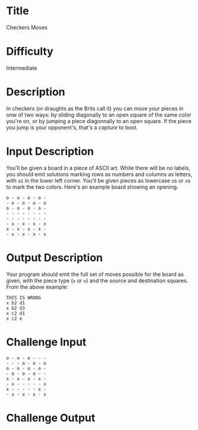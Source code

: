 # Title

Checkers Moves

# Difficulty

Intermediate

# Description

In checkers (or draughts as the Brits call it) you can move your pieces in onw of two ways: by sliding diagonally to an open square of the same color you're on, or by jumping a piece diagonnally to an open square. If the piece you jump is your opponent's, that's a *capture* to boot.

# Input Description

You'll be given a board in a piece of ASCII art. While there will be no labels, you should emit solutions marking rows as numbers and columns as letters, with `a1` in the lower left corner. You'll be given pieces as lowercase `o`s or `x`s to mark the two colors. Here's an example board showing an opening. 

    o - o - o - o -
    - o - o - o - o
    o - o - o - o -
    - - - - - - - -
    - - - - - - - -
    - x - x - x - x
    x - x - x - x -
    - x - x - x - x

# Output Description

Your program should emit the full set of moves possible for the board as given, with the piece type (`x` or `o`) and the source and destination squares. From the above example:

    THIS IS WRONG
    x b2 d1
    x b2 d3
    x c2 d1
    x c2 e

# Challenge Input

    o - o - o - - -
    - - - o - o - o
    o - o - o - o -
    - o - o - o - -
    x - x - x - x -
    - x - - - - - x
    x - - - - - x -
    - x - x - x - x

# Challenge Output
